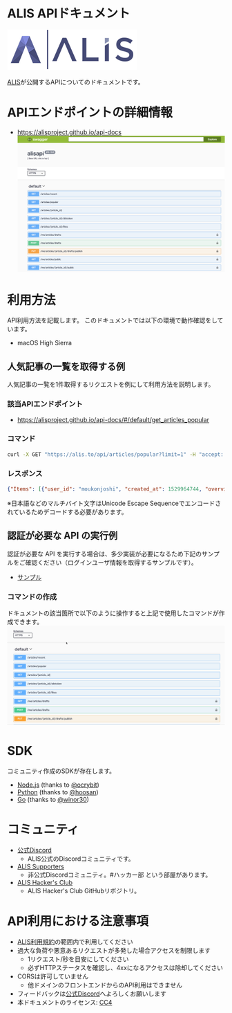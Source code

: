 ALIS APIドキュメント
===
[![ALIS](./img/logo.png)](https://alis.to)  

[ALIS](https://alis.to)が公開するAPIについてのドキュメントです。  

# APIエンドポイントの詳細情報
- https://alisproject.github.io/api-docs  
[![ALIS](./img/apidocs.png)](https://alisproject.github.io/api-docs)


# 利用方法
API利用方法を記載します。
このドキュメントでは以下の環境で動作確認をしています。

- macOS High Sierra

## 人気記事の一覧を取得する例
人気記事の一覧を1件取得するリクエストを例にして利用方法を説明します。

### 該当APIエンドポイント
- https://alisproject.github.io/api-docs/#/default/get_articles_popular

### コマンド
```bash
curl -X GET "https://alis.to/api/articles/popular?limit=1" -H "accept: application/json"
```

### レスポンス
```json
{"Items": [{"user_id": "moukonjoshi", "created_at": 1529964744, "overview": "\u306f\u3044\u304a\u306f\u3088\u3046\u3054\u3056\u3044\u307e\u3059\u3081\u3061\u3083\u7720\u3044\u3067\u304a\u99b4\u67d3\u307f\u6bdb\u6839\u5973\u5b50\u3067\u3054\u3056\u3044\u307e\u3059\u3055\u3042\u3066\u3055\u3066\u4eca\u65e5\u671d\u5bb6\u3067\u308b\u524d\u306b\u30ab\u30d0\u30f3\u304c\u30d1\u30f3\u30d1\u30f3\u3060\u3063\u305f\u306e\u3067\u3044\u3089\u306a\u3044\u3082\u306e\u3092\u6368\u3066\u3066\u3044\u305f\u3093\u3067\u3059\u306d\u3059\u308b\u3068\u4e2d\u304b\u3089\u4f55\u6545\u304b\u5927\u91cf\u306e\u7c73\u304c\u3067\u3066\u304d\u305f\u3093\u3067\u3059\u3088\u306a\u3093\u304b\u306e\u546a", "status": "public", "eye_catch_url": "https://alis.to/d/api/articles_images/moukonjoshi/2APOAezNXzNr/08ecbd59-af46-4937-84ca-240f3831ada3.png", "sort_key": 1529965459183534, "article_id": "2APOAezNXzNr", "published_at": 1529965459, "title": "\u6bdb\u6839\u4f8d\u7b2c2\u90e81\u8a71\u30d3\u30c3\u30c8\u30b3\u30a4\u30f3\u30c1\u30e5\u30a6"}], "LastEvaluatedKey": {"evaluated_at": 1529993420358003, "article_id": "2APOAezNXzNr", "score": 51}}
```

※日本語などのマルチバイト文字はUnicode Escape Sequenceでエンコードされているためデコードする必要があります。

## 認証が必要な API の実行例
認証が必要な API を実行する場合は、多少実装が必要になるため下記のサンプルをご確認ください（ログインユーザ情報を取得するサンプルです）。
- [サンプル](https://github.com/keillera/alis-api-sample/blob/master/exec_api_with_auth_sample.py)

### コマンドの作成
ドキュメントの該当箇所で以下のように操作すると上記で使用したコマンドが作成できます。
![articles_popular](./img/articles_popular.gif)

# SDK
コミュニティ作成のSDKが存在します。

- [Node.js](https://github.com/alisista/alis) (thanks to [@ocrybit](https://github.com/ocrybit))
- [Python](https://github.com/alisista/py-alis) (thanks to [@hoosan](https://github.com/hoosan))
- [Go](https://github.com/alisista/go-alis-client) (thanks to [@winor30](https://github.com/winor30))

# コミュニティ
- [公式Discord](https://discordapp.com/invite/b6T44q3)
  - ALIS公式のDiscordコミュニティです。
- [ALIS Supporters](https://discordapp.com/invite/kSTAkuT)
  - 非公式Discordコミュニティ。#ハッカー部 という部屋があります。
- [ALIS Hacker's Club](https://github.com/alisista)
  - ALIS Hacker's Club GitHubリポジトリ。

# API利用における注意事項
- [ALIS利用規約](https://alis.to/terms)の範囲内で利用してください
- 過大な負荷や悪意あるリクエストが多発した場合アクセスを制限します
    - 1リクエスト/秒を目安にしてください
    - 必ずHTTPステータスを確認し、4xxになるアクセスは除却してください
- CORSは許可していません
    - 他ドメインのフロントエンドからのAPI利用はできません
- フィードバックは[公式Discord](https://discordapp.com/invite/b6T44q3)へよろしくお願いします
- 本ドキュメントのライセンス: [CC4](https://creativecommons.org/licenses/by/4.0/deed.ja)
